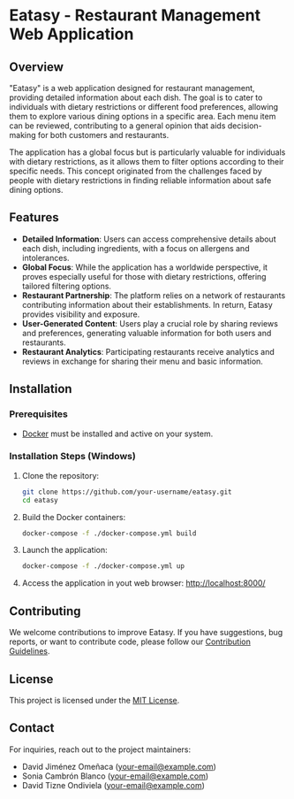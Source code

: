 # Eatasy - Restaurant Management Web Application

## Overview
"Eatasy" is a web application designed for restaurant management, providing detailed information about each dish. The goal is to cater to individuals with dietary restrictions or different food preferences, allowing them to explore various dining options in a specific area. Each menu item can be reviewed, contributing to a general opinion that aids decision-making for both customers and restaurants.

The application has a global focus but is particularly valuable for individuals with dietary restrictions, as it allows them to filter options according to their specific needs. This concept originated from the challenges faced by people with dietary restrictions in finding reliable information about safe dining options.

## Features
- **Detailed Information**: Users can access comprehensive details about each dish, including ingredients, with a focus on allergens and intolerances.
- **Global Focus**: While the application has a worldwide perspective, it proves especially useful for those with dietary restrictions, offering tailored filtering options.
- **Restaurant Partnership**: The platform relies on a network of restaurants contributing information about their establishments. In return, Eatasy provides visibility and exposure.
- **User-Generated Content**: Users play a crucial role by sharing reviews and preferences, generating valuable information for both users and restaurants.
- **Restaurant Analytics**: Participating restaurants receive analytics and reviews in exchange for sharing their menu and basic information.

## Installation

### Prerequisites
- [Docker](https://www.docker.com/) must be installed and active on your system.

### Installation Steps (Windows)

1. Clone the repository:
   ```bash
   git clone https://github.com/your-username/eatasy.git
   cd eatasy
2. Build the Docker containers:
   ```bash
   docker-compose -f ./docker-compose.yml build
3. Launch the application:
   ```bash
   docker-compose -f ./docker-compose.yml up
4. Access the application in yout web browser:
   [http://localhost:8000/](http://localhost:8000/)
   
## Contributing
We welcome contributions to improve Eatasy. If you have suggestions, bug reports, or want to contribute code, please follow our [Contribution Guidelines](CONTRIBUTING.md).

## License
This project is licensed under the [MIT License](LICENSE).

## Contact
For inquiries, reach out to the project maintainers:
- David Jiménez Omeñaca (your-email@example.com)
- Sonia Cambrón Blanco (your-email@example.com)
- David Tizne Ondiviela (your-email@example.com)
